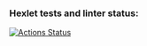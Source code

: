 ### Hexlet tests and linter status:
[![Actions Status](https://github.com/a-silanov/layout-designer-project-lvl1/workflows/hexlet-check/badge.svg)](https://github.com/a-silanov/layout-designer-project-lvl1/actions)